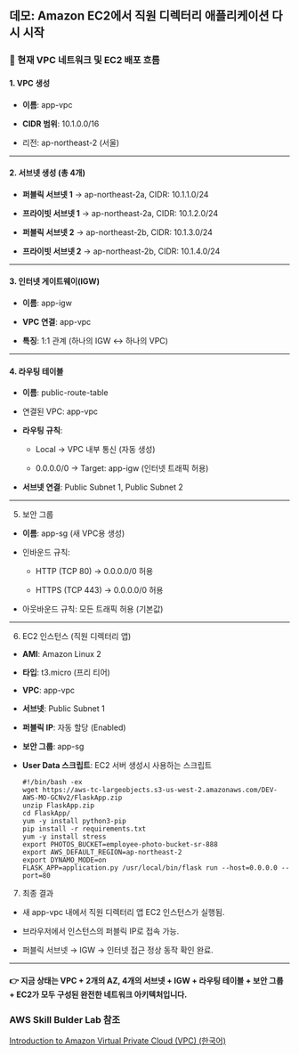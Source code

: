 ## 데모: Amazon EC2에서 직원 디렉터리 애플리케이션 다시 시작

### 📌 현재 VPC 네트워크 및 EC2 배포 흐름
#### 1. VPC 생성

- **이름**: app-vpc

- **CIDR 범위**: 10.1.0.0/16

- 리전: ap-northeast-2 (서울)

---

#### 2. 서브넷 생성 (총 4개)

- **퍼블릭 서브넷 1** → ap-northeast-2a, CIDR: 10.1.1.0/24

- **프라이빗 서브넷 1** → ap-northeast-2a, CIDR: 10.1.2.0/24

- **퍼블릭 서브넷 2** → ap-northeast-2b, CIDR: 10.1.3.0/24

- **프라이빗 서브넷 2** → ap-northeast-2b, CIDR: 10.1.4.0/24

---

#### 3. 인터넷 게이트웨이(IGW)

- **이름**: app-igw

- **VPC 연결**: app-vpc

- **특징**: 1:1 관계 (하나의 IGW ↔ 하나의 VPC)

---

#### 4. 라우팅 테이블

- **이름**: public-route-table

- 연결된 VPC: app-vpc

- **라우팅 규칙**:

    - Local → VPC 내부 통신 (자동 생성)

    - 0.0.0.0/0 → Target: app-igw (인터넷 트래픽 허용)

- **서브넷 연결**: Public Subnet 1, Public Subnet 2

---

5. 보안 그룹

- **이름**: app-sg (새 VPC용 생성)

- 인바운드 규칙:

    - HTTP (TCP 80) → 0.0.0.0/0 허용

    - HTTPS (TCP 443) → 0.0.0.0/0 허용

- 아웃바운드 규칙: 모든 트래픽 허용 (기본값)

---

6. EC2 인스턴스 (직원 디렉터리 앱)

- **AMI**: Amazon Linux 2

- **타입**: t3.micro (프리 티어)

- **VPC**: app-vpc

- **서브넷**: Public Subnet 1

- **퍼블릭 IP**: 자동 할당 (Enabled)

- **보안 그룹**: app-sg

- **User Data 스크립트**:
    EC2 서버 생성시 사용하는 스크립트 
    ```
    #!/bin/bash -ex
    wget https://aws-tc-largeobjects.s3-us-west-2.amazonaws.com/DEV-AWS-MO-GCNv2/FlaskApp.zip
    unzip FlaskApp.zip
    cd FlaskApp/
    yum -y install python3-pip
    pip install -r requirements.txt
    yum -y install stress
    export PHOTOS_BUCKET=employee-photo-bucket-sr-888
    export AWS_DEFAULT_REGION=ap-northeast-2
    export DYNAMO_MODE=on
    FLASK_APP=application.py /usr/local/bin/flask run --host=0.0.0.0 --port=80
    ```

7. 최종 결과

- 새 app-vpc 내에서 직원 디렉터리 앱 EC2 인스턴스가 실행됨.

- 브라우저에서 인스턴스의 퍼블릭 IP로 접속 가능.

- 퍼블릭 서브넷 → IGW → 인터넷 접근 정상 동작 확인 완료.

---

#### 👉 지금 상태는 VPC + 2개의 AZ, 4개의 서브넷 + IGW + 라우팅 테이블 + 보안 그룹 + EC2가 모두 구성된 완전한 네트워크 아키텍처입니다.

### AWS Skill Bulder Lab 참조
[Introduction to Amazon Virtual Private Cloud (VPC) (한국어)](https://skillbuilder.aws/learn/PH6Z6EVH8Z/introduction-to-amazon-virtual-private-cloud-vpc-/KQTDYUWHXN)
